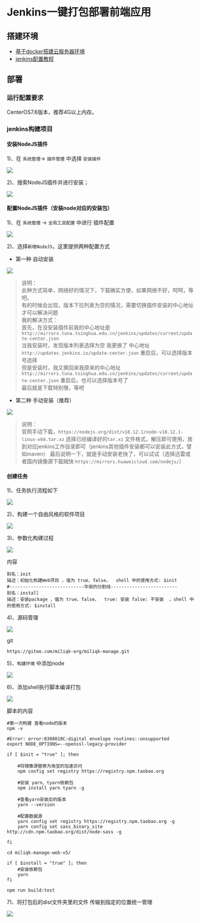 # Jenkins一键打包部署前端应用

## 搭建环境

* [基于docker搭建云服务器环境](https://gitee.com/ecs-common-deploy/ecs-deploy-document/blob/master/ecs-docker-deploy.md)
* [jenkins配置教程](https://github.com/tuonioooo/engineering-management/blob/master/jenkins-ji-cheng/Jenkins%E9%85%8D%E7%BD%AE&%E6%8F%92%E4%BB%B6%E5%AE%89%E8%A3%85&%E9%A1%B9%E7%9B%AE%E6%9E%84%E5%BB%BA%E5%AE%9E%E6%88%98%E6%BC%94%E7%A4%BA.md)

## 部署

### 运行配置要求

CenterOS7.6版本，推荐4G以上内存。


### jenkins构建项目

#### 安装NodeJS插件

1)、在 `系统管理`-> `插件管理` 中选择 `安装插件`

![](../assets/web-deploy-1.png)

2)、搜索NodeJS插件并进行安装；

![](../assets/web-deploy-2.png)

#### 配置NodeJS插件（安装node对应的安装包）

1)、在 `系统管理` -> `全局工具配置` 中进行 插件配置

![](../assets/web-deploy-3.png)

2)、选择`新增NodeJS`，这里提供两种配置方式

* 第一种 自动安装

![](../assets/web-deploy-4.png)

> 说明：  
> 此种方式简单，网络好的情况下，下载确实方便，如果网络不好，呵呵，等吧。  
> 有的时候会出现，版本下拉列表为空的情况，需要切换插件安装的中心地址才可以解决问题  
> 我的解决方式：  
> 首先，在没安装插件前我的中心地址是 `http://mirrors.tuna.tsinghua.edu.cn/jenkins/updates/current/update-center.json`  
> 当我安装时，发现版本列表选择为空 我更换了 中心地址 `http://updates.jenkins.io/update-center.json` 重启后，可以选择版本号选择  
> 但是安装时，我又换回来我原来的中心地址 `http://mirrors.tuna.tsinghua.edu.cn/jenkins/updates/current/update-center.json` 重启后，也可以选择版本号了  
> 最后就是下载特别慢，等吧

* 第二种 手动安装（推荐）

![](../assets/web-deploy-5.png)

> 说明：  
> 官网手动下载，`https://nodejs.org/dist/v18.12.1/node-v18.12.1-linux-x64.tar.xz` 选择已经编译好的`tar.xz` 文件格式，解压即可使用，放到对应jenkins工作目录即可（jenkins其他插件安装都可以安装此方式，譬如maven）
> 最后说明一下，就是手动安装老快了，可以试试（选择迅雷或者国内镜像源下载贼快 `https://mirrors.huaweicloud.com/nodejs/`）


#### 创建任务

1)、任务执行流程如下

![](../assets/web-deploy-6.png)


2)、构建一个自由风格的软件项目

![](../assets/web-deploy-7.png)

3)、参数化构建过程

![](../assets/web-deploy-8.png)

内容

```text
别名：init
描述：初始化构建Web项目 ，值为 true、false，  shell 中的使用方式: $init
#----------------------------华丽的分割线-------------------------
别名：install
描述：安装package ，值为 true、false，  true: 安装 false: 不安装  ，shell 中的使用方式: $install
```

4)、源码管理

![](../assets/deploy-2.png)

git

```text
https://gitee.com/miliqk-org/miliqk-manage.git
```

5)、`构建环境` 中添加node

![](../assets/web-deploy-9.png)

6)、添加shell执行脚本编译打包

![](../assets/web-deploy-10.png)

脚本的内容

```shell
#第一次构建 查看node的版本
npm -v

#Error: error:0308010C:digital envelope routines::unsupported
export NODE_OPTIONS=--openssl-legacy-provider

if [ $init = "true" ]; then
	
	#将镜像源替换为淘宝的加速访问
	npm config set registry https://registry.npm.taobao.org    
    
	#安装 yarn、tyarn依赖包
    npm install yarn tyarn -g
         
    #查看yarn安装后的版本
    yarn --version
         
    #配置数据源
    yarn config set registry https://registry.npm.taobao.org -g
	yarn config set sass_binary_site http://cdn.npm.taobao.org/dist/node-sass -g
	    
fi

cd miliqk-manage-web-v5/

if [ $install = "true" ]; then
	#安装依赖包
	yarn
fi

npm run build:test
```

7)、将打包后的dist文件夹里的文件 传输到指定的位置统一管理

![](../assets/web-deploy-11.png)
